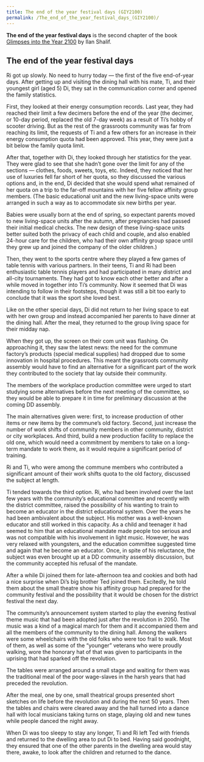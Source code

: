 ```yaml
---
title: The end of the year festival days (GIY2100)
permalink: /The_end_of_the_year_festival_days_(GIY2100)/
---
```


**The end of the year festival days** is the second chapter of the book
[Glimpses into the Year
2100](Glimpses_into_the_Year_2100_(Book) "wikilink") by Ilan Shalif.

## The end of the year festival days

Ri got up slowly. No need to hurry today — the first of the five
end-of-year days. After getting up and visiting the dining hall with his
mate, Ti, and their youngest girl (aged 5) Di, they sat in the
communication corner and opened the family statistics.

First, they looked at their energy consumption records. Last year, they
had reached their limit a few decimers before the end of the year (the
decimer, or 10-day period, replaced the old 7-day week) as a result of
Ti’s hobby of scooter driving. But as the rest of the grassroots
community was far from reaching its limit, the requests of Ti and a few
others for an increase in their energy consumption quota had been
approved. This year, they were just a bit below the family quota limit.

After that, together with Di, they looked through her statistics for the
year. They were glad to see that she hadn’t gone over the limit for any
of the sections — clothes, foods, sweets, toys, etc. Indeed, they
noticed that her use of luxuries fell far short of her quota, so they
discussed the various options and, in the end, Di decided that she would
spend what remained of her quota on a trip to the far-off mountains with
her five fellow affinity group members. (The basic educational unit and
the new living-space units were arranged in such a way as to accommodate
six new births per year.

Babies were usually born at the end of spring, so expectant parents
moved to new living-space units after the autumn, after pregnancies had
passed their initial medical checks. The new design of these
living-space units better suited both the privacy of each child and
couple, and also enabled 24-hour care for the children, who had their
own affinity group space until they grew up and joined the company of
the older children.)

Then, they went to the sports centre where they played a few games of
table tennis with various partners. In their teens, Ti and Ri had been
enthusiastic table tennis players and had participated in many district
and all-city tournaments. They had got to know each other better and
after a while moved in together into Ti’s community. Now it seemed that
Di was intending to follow in their footsteps, though it was still a bit
too early to conclude that it was the sport she loved best.

Like on the other special days, Di did not return to her living space to
eat with her own group and instead accompanied her parents to have
dinner at the dining hall. After the meal, they returned to the group
living space for their midday nap.

When they got up, the screen on their com unit was flashing. On
approaching it, they saw the latest news: the need for the commune
factory’s products (special medical supplies) had dropped due to some
innovation in hospital procedures. This meant the grassroots community
assembly would have to find an alternative for a significant part of the
work they contributed to the society that lay outside their community.

The members of the workplace production committee were urged to start
studying some alternatives before the next meeting of the committee, so
they would be able to prepare it in time for preliminary discussion at
the coming DD assembly.

The main alternatives given were: first, to increase production of other
items or new items by the commune’s old factory. Second, just increase
the number of work shifts of community members in other community,
district or city workplaces. And third, build a new production facility
to replace the old one, which would need a commitment by members to take
on a long-term mandate to work there, as it would require a significant
period of training.

Ri and Ti, who were among the commune members who contributed a
significant amount of their work shifts quota to the old factory,
discussed the subject at length.

Ti tended towards the third option. Ri, who had been involved over the
last few years with the community’s educational committee and recently
with the district committee, raised the possibility of his wanting to
train to become an educator in the district educational system. Over the
years he had been ambivalent about the subject. His mother was a
well-known educator and still worked in this capacity. As a child and
teenager it had seemed to him that an educational mandate made people
too serious and was not compatible with his involvement in light music.
However, he was very relaxed with youngsters, and the education
committee suggested time and again that he become an educator. Once, in
spite of his reluctance, the subject was even brought up at a DD
community assembly discussion, but the community accepted his refusal of
the mandate.

After a while Di joined them for late-afternoon tea and cookies and both
had a nice surprise when Di’s big brother Ted joined them. Excitedly, he
told them about the small theatre show his affinity group had prepared
for the community festival and the possibility that it would be chosen
for the district festival the next day.

The community’s announcement system started to play the evening festival
theme music that had been adopted just after the revolution in 2050. The
music was a kind of a magical march for them and it accompanied them and
all the members of the community to the dining hall. Among the walkers
were some wheelchairs with the old folks who were too frail to walk.
Most of them, as well as some of the “younger” veterans who were proudly
walking, wore the honorary hat of that was given to participants in the
uprising that had sparked off the revolution.

The tables were arranged around a small stage and waiting for them was
the traditional meal of the poor wage-slaves in the harsh years that had
preceded the revolution.

After the meal, one by one, small theatrical groups presented short
sketches on life before the revolution and during the next 50 years.
Then the tables and chairs were cleared away and the hall turned into a
dance hall with local musicians taking turns on stage, playing old and
new tunes while people danced the night away.

When Di was too sleepy to stay any longer, Ti and Ri left Ted with
friends and returned to the dwelling area to put Di to bed. Having said
goodnight, they ensured that one of the other parents in the dwelling
area would stay there, awake, to look after the children and returned to
the dance.
